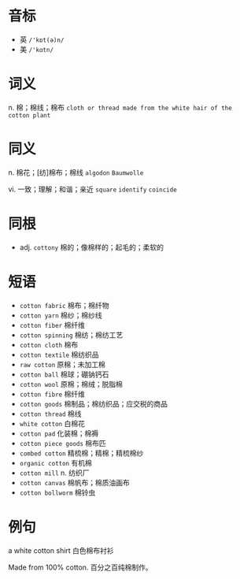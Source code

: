 # 音标

- 英 `/'kɒt(ə)n/`
- 美 `/'kɑtn/`

# 词义

n. 棉；棉线；棉布
`cloth or thread made from the white hair of the cotton plant`

# 同义

n. 棉花；[纺]棉布；棉线
`algodon` `Baumwolle`

vi. 一致；理解；和谐；亲近
`square` `identify` `coincide`

# 同根

- adj. `cottony` 棉的；像棉样的；起毛的；柔软的

# 短语

- `cotton fabric` 棉布；棉纤物
- `cotton yarn` 棉纱；棉纱线
- `cotton fiber` 棉纤维
- `cotton spinning` 棉纺；棉纺工艺
- `cotton cloth` 棉布
- `cotton textile` 棉纺织品
- `raw cotton` 原棉；未加工棉
- `cotton ball` 棉球；硼钠钙石
- `cotton wool` 原棉；棉绒；脱脂棉
- `cotton fibre` 棉纤维
- `cotton goods` 棉制品；棉纺织品；应交税的商品
- `cotton thread` 棉线
- `white cotton` 白棉花
- `cotton pad` 化装棉；棉褥
- `cotton piece goods` 棉布匹
- `combed cotton` 精梳棉；精棉；精梳棉纱
- `organic cotton` 有机棉
- `cotton mill` n. 纺织厂
- `cotton canvas` 棉帆布；棉质油画布
- `cotton bollworm` 棉铃虫

# 例句

a white cotton shirt
白色棉布衬衫

Made from 100% cotton.
百分之百纯棉制作。


